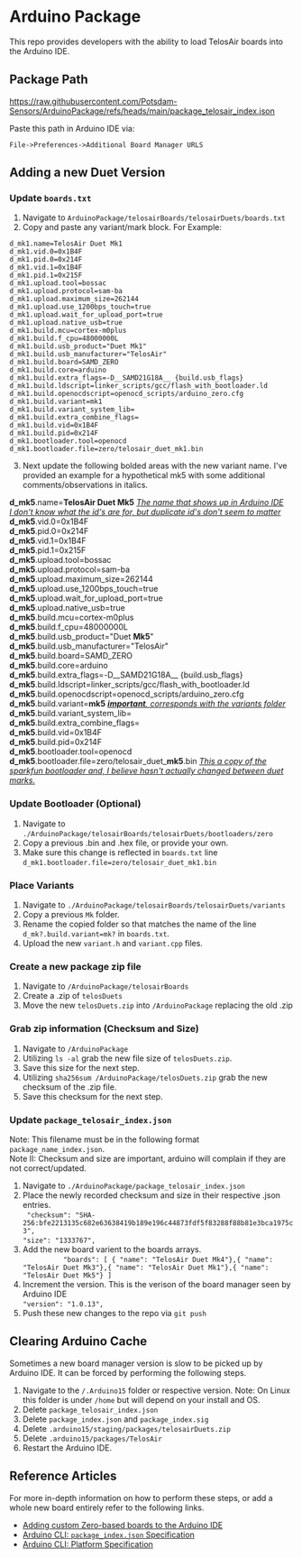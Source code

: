 # Arduino Package

This repo provides developers with the ability to load TelosAir boards into the Arduino IDE.

## Package Path

https://raw.githubusercontent.com/Potsdam-Sensors/ArduinoPackage/refs/heads/main/package_telosair_index.json

Paste this path in Arduino IDE via:

```File->Preferences->Additional Board Manager URLS```


## Adding a new Duet Version
### Update ```boards.txt```
1. Navigate to ```ArduinoPackage/telosairBoards/telosairDuets/boards.txt```
2. Copy and paste any variant/mark block. For Example:
```
d_mk1.name=TelosAir Duet Mk1
d_mk1.vid.0=0x1B4F
d_mk1.pid.0=0x214F
d_mk1.vid.1=0x1B4F
d_mk1.pid.1=0x215F
d_mk1.upload.tool=bossac
d_mk1.upload.protocol=sam-ba
d_mk1.upload.maximum_size=262144
d_mk1.upload.use_1200bps_touch=true
d_mk1.upload.wait_for_upload_port=true
d_mk1.upload.native_usb=true
d_mk1.build.mcu=cortex-m0plus
d_mk1.build.f_cpu=48000000L
d_mk1.build.usb_product="Duet Mk1"
d_mk1.build.usb_manufacturer="TelosAir"
d_mk1.build.board=SAMD_ZERO
d_mk1.build.core=arduino
d_mk1.build.extra_flags=-D__SAMD21G18A__ {build.usb_flags}
d_mk1.build.ldscript=linker_scripts/gcc/flash_with_bootloader.ld
d_mk1.build.openocdscript=openocd_scripts/arduino_zero.cfg
d_mk1.build.variant=mk1
d_mk1.build.variant_system_lib=
d_mk1.build.extra_combine_flags=
d_mk1.build.vid=0x1B4F
d_mk1.build.pid=0x214F
d_mk1.bootloader.tool=openocd
d_mk1.bootloader.file=zero/telosair_duet_mk1.bin
```
3. Next update the following bolded areas with the new variant name. I've provided an example for a hypothetical mk5 with some additional comments/observations in italics.

**d_mk5**.name=**TelosAir Duet Mk5** <U>*The name that shows up in Arduino IDE*</u><br>
<u>*I don't know what the id's are for, but duplicate id's don't seem to matter*</u><br>
**d_mk5**.vid.0=0x1B4F<br> 
**d_mk5**.pid.0=0x214F<br>
**d_mk5**.vid.1=0x1B4F<br>
**d_mk5**.pid.1=0x215F<br>
**d_mk5**.upload.tool=bossac<br>
**d_mk5**.upload.protocol=sam-ba<br>
**d_mk5**.upload.maximum_size=262144<br>
**d_mk5**.upload.use_1200bps_touch=true<br>
**d_mk5**.upload.wait_for_upload_port=true<br>
**d_mk5**.upload.native_usb=true<br>
**d_mk5**.build.mcu=cortex-m0plus<br>
**d_mk5**.build.f_cpu=48000000L<br>
**d_mk5**.build.usb_product="Duet **Mk5**"<br>
**d_mk5**.build.usb_manufacturer="TelosAir"<br>
**d_mk5**.build.board=SAMD_ZERO<br>
**d_mk5**.build.core=arduino<br>
**d_mk5**.build.extra_flags=-D__SAMD21G18A__ {build.usb_flags}<br>
**d_mk5**.build.ldscript=linker_scripts/gcc/flash_with_bootloader.ld<br>
**d_mk5**.build.openocdscript=openocd_scripts/arduino_zero.cfg<br>
**d_mk5**.build.variant=**mk5** ***<u>*important***, corresponds with the variants folder*</u> <br>
**d_mk5**.build.variant_system_lib=<br>
**d_mk5**.build.extra_combine_flags=<br>
**d_mk5**.build.vid=0x1B4F<br>
**d_mk5**.build.pid=0x214F<br>
**d_mk5**.bootloader.tool=openocd<br>
**d_mk5**.bootloader.file=zero/telosair_duet_**mk5**.bin <u>*This a copy of the sparkfun bootloader and, I believe hasn't actually changed between duet marks.*</u><br>

### Update Bootloader (Optional)
1. Navigate to ```./ArduinoPackage/telosairBoards/telosairDuets/bootloaders/zero```
2. Copy a previous .bin and .hex file, or provide your own.
3. Make sure this change is reflected in ```boards.txt``` line ```d_mk1.bootloader.file=zero/telosair_duet_mk1.bin```

### Place Variants
1. Navigate to ```./ArduinoPackage/telosairBoards/telosairDuets/variants```
2. Copy a previous ```Mk``` folder. 
3. Rename the copied folder so that matches the name of the line ``` d_mk?.build.variant=mk? ``` in ```boards.txt```.
4. Upload the new ```variant.h``` and ```variant.cpp``` files.

### Create a new package zip file
1. Navigate to ```/ArduinoPackage/telosairBoards```
2. Create a .zip of ```telosDuets```
3. Move the new ```telosDuets.zip``` into ```/ArduinoPackage``` replacing the old .zip

### Grab zip information (Checksum and Size)
1. Navigate to ```/ArduinoPackage```
2. Utilizing ``ls -al`` grab the new file size of ```telosDuets.zip```.
3. Save this size for the next step.
4. Utilizing ```sha256sum /ArduinoPackage/telosDuets.zip``` grab the new checksum of the .zip file.
5. Save this checksum for the next step.


### Update ```package_telosair_index.json```
Note: This filename must be in the following format ```package_name_index.json```.<br>
Note II: Checksum and size are important, arduino will complain if they are not correct/updated.

1. Navigate to ```./ArduinoPackage/package_telosair_index.json```
2. Place the newly recorded checksum and size in their respective .json entries.<br> ``` "checksum": "SHA-256:bfe2213135c682e63638419b189e196c44873fdf5f83288f88b81e3bca1975c3",```<br>
          ```"size": "1333767",```
3. Add the new board varient to the boards arrays. <br>```          "boards": [
            { "name": "TelosAir Duet Mk4"},{ "name": "TelosAir Duet Mk3"},{ "name": "TelosAir Duet Mk1"},{ "name": "TelosAir Duet Mk5"}
          ]```
4. Increment the version. This is the verison of the board manager seen by Arduino IDE<br>
```"version": "1.0.13",```
5. Push these new changes to the repo via ```git push```

## Clearing Arduino Cache
Sometimes a new board manager version is slow to be picked up by Arduino IDE. It can be forced by performing the following steps.

1. Navigate to the ```/.Arduino15``` folder or respective version. Note: On Linux this folder is under ```/home``` but will depend on your install and OS.
2. Delete ```package_telosair_index.json```
3. Delete ```package_index.json``` and ```package_index.sig```
4. Delete ```.arduino15/staging/packages/telosairDuets.zip```
5. Delete ```.arduino15/packages/TelosAir```
6. Restart the Arduino IDE.

## Reference Articles
For more in-depth information on how to perform these steps, or add a whole new board entirely refer to the following links. 

- [Adding custom Zero-based boards to the Arduino IDE](https://forum.arduino.cc/t/adding-custom-zero-based-boards-to-the-arduino-ide/394499)
- [Arduino CLI: `package_index.json` Specification](https://arduino.github.io/arduino-cli/1.2/package_index_json-specification/)
- [Arduino CLI: Platform Specification](https://arduino.github.io/arduino-cli/1.2/platform-specification/)
